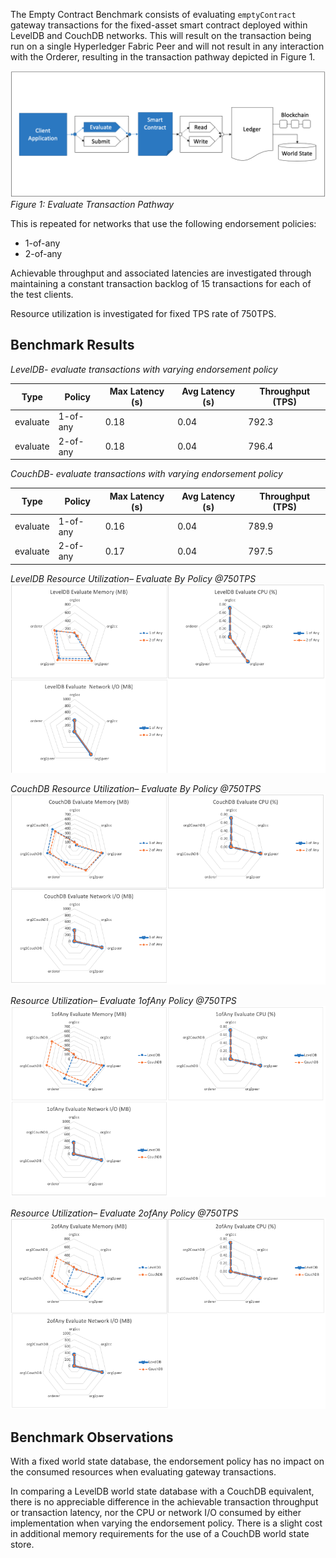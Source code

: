The Empty Contract Benchmark consists of evaluating `emptyContract` gateway transactions for the fixed-asset smart contract deployed within LevelDB and CouchDB networks. This will result on the transaction being run on a single Hyperledger Fabric Peer and will not result in any interaction with the Orderer, resulting in the transaction pathway depicted in Figure 1.

![alt text](../../../../diagrams/TransactionRoute_EvaluateEmpty.png)*Figure 1: Evaluate Transaction Pathway*

This is repeated for networks that use the following endorsement policies:
 
 - 1-of-any
 - 2-of-any

Achievable throughput and associated latencies are investigated through maintaining a constant transaction backlog of 15 transactions for each of the test clients.

Resource utilization is investigated for fixed TPS rate of 750TPS.

## Benchmark Results

*LevelDB- evaluate transactions with varying endorsement policy*

| Type | Policy | Max Latency (s) | Avg Latency (s) | Throughput (TPS) |
| ---- | ------ | --------------- | --------------- | ---------------- |
| evaluate | 1-of-any | 0.18 | 0.04 | 792.3 |
| evaluate | 2-of-any | 0.18 | 0.04 | 796.4 |

*CouchDB- evaluate transactions with varying endorsement policy*

| Type | Policy | Max Latency (s) | Avg Latency (s) | Throughput (TPS) |
| ---- | ------ | --------------- | --------------- | ---------------- |
| evaluate | 1-of-any | 0.16 | 0.04 | 789.9 |
| evaluate | 2-of-any | 0.17 | 0.04 | 797.5 |

*LevelDB Resource Utilization– Evaluate By Policy @750TPS*
![alt text](../../../../charts/1.4.0/nodeJS/nodeSDK/policies/LevelDB_evaluateByPolicy.png)

*CouchDB Resource Utilization– Evaluate By Policy @750TPS*
![alt text](../../../../charts/1.4.0/nodeJS/nodeSDK/policies/CouchDB_evaluateByPolicy.png)

*Resource Utilization– Evaluate 1ofAny Policy @750TPS*
![alt text](../../../../charts/1.4.0/nodeJS/nodeSDK/policies/Evaluate_1ofAny.png)

*Resource Utilization– Evaluate 2ofAny Policy @750TPS*
![alt text](../../../../charts/1.4.0/nodeJS/nodeSDK/policies/Evaluate_2ofAny.png)

## Benchmark Observations
With a fixed world state database, the endorsement policy has no impact on the consumed resources when evaluating gateway transactions.

In comparing a LevelDB world state database with a CouchDB equivalent, there is no appreciable difference in the achievable transaction throughput or transaction latency, nor the CPU or network I/O consumed by either implementation when varying the endorsement policy. There is a slight cost in additional memory requirements for the use of a CouchDB world state store.